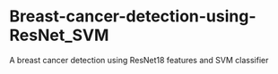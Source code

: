 # Breast-cancer-detection-using-ResNet_SVM
A breast cancer detection using ResNet18 features and SVM classifier


